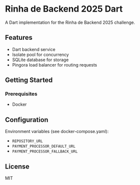 # Rinha de Backend 2025 Dart

A Dart implementation for the Rinha de Backend 2025 challenge.

## Features

- Dart backend service
- Isolate pool for concurrency
- SQLite database for storage
- Pingora load balancer for routing requests

## Getting Started

### Prerequisites

- Docker

## Configuration
Environment variables (see docker-compose.yaml):  
- `REPOSITORY_URL`
- `PAYMENT_PROCESSOR_DEFAULT_URL` 
- `PAYMENT_PROCESSOR_FALLBACK_URL`

## License
MIT